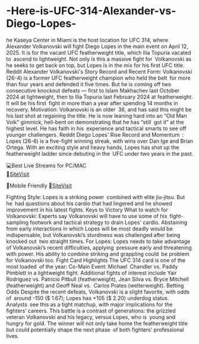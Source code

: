 # -Here-is-UFC-314-Alexander-vs-Diego-Lopes-

he Kaseya Center in Miami is the host location for UFC 314, where Alexander Volkanovski will fight Diego Lopes in the main event on April 12, 2025. It is for the vacant UFC featherweight title, which Ilia Topuria vacated to ascend to lightweight. Not only is this a massive fight for Volkanovski as he seeks to get back on top, but Lopes is in the mix for his first UFC title.   Reddit 
Alexander Volkanovski's Story
Record and Recent Form: Volkanovski (26-4) is a former UFC featherweight champion who held the belt for more than four years and defended it five times. But he is coming off two consecutive knockout defeats — first to Islam Makhachev last October 2024 at lightweight, then to Ilia Topuria last February 2024 at featherweight. It will be his first fight in more than a year after spending 14 months in recovery.
Motivation: Volkanovski is an older 36, and has said this might be his last shot at regaining the title. He is now leaning hard into an “Old Man Volk” gimmick, hell-bent on demonstrating that he has “still got it” at the highest level. He has faith in his experience and tactical smarts to see off younger challengers. Reddit
Diego Lopes' Rise
Record and Momentum : Lopes (26-6) is a five-fight winning streak, with wins over Dan Ige and Brian Ortega. With an exciting style and heavy hands, Lopes has shot up the featherweight ladder since debuting in the UFC under two years in the past.

💻Best Live Streams for PC/MAC  
🔴[SiteVisit](https://tinyurl.com/GithubUFC)

📲Mobile  Friendly
🔴[SiteVisit](https://tinyurl.com/GithubUFC)


Fighting Style: Lopes is a striking power combined with elite jiu-jitsu. But he had questions about his cardio that had lingered and he showed improvement in his latest fights.
Keys to Victory
What to watch for Volkanovski: Experts say Volkanovski will have to use some of his fight-sampling footwork and tactical strategy to drain Lopes' cardio. Abstaining from early interactions in which Lopes will be most deadly would be indispensable, but Volkanovski’s sturdiness was challenged after being knocked out two straight times.
For Lopes: Lopes needs to take advantage of Volkanovski’s recent difficulties, applying pressure early and threatening with power. His ability to combine striking and grappling could be problem for Volkanovski too.
Fight Card Highlights
The UFC 314 card is one of the most loaded of the year:
Co-Main Event: Michael Chandler vs. Paddy Pimblett in a lightweight fight.
Additional fights of interest include Yair Rodriguez vs. Patricio Pitbull (featherweight), Jean Silva vs. Bryce Mitchell (featherweight) and Geoff Neal vs. Carlos Prates (welterweight).
Betting Odds
Despite the recent defeats, Volkanovski is a slight favorite, with odds of around -150 ($ 1.67); Lopes has +105 ($ 2.20) underdog status. Analysts see this as a tight matchup, with major implications for the fighters’ careers.
This battle is a contrast of generations: the grizzled veteran Volkanovski and his legacy, versus Lopes, who is young and hungry for gold. The winner will not only take home the featherweight title but could potentially shape the next phase of both fighters' professional lives.
